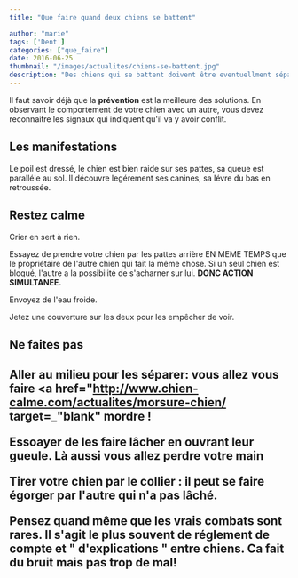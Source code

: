 ```yaml
---
title: "Que faire quand deux chiens se battent"

author: "marie"
tags: ['Dent']
categories: ["que_faire"]
date: 2016-06-25
thumbnail: "/images/actualites/chiens-se-battent.jpg"
description: "Des chiens qui se battent doivent être eventuellment séparés. Ce n'est pas facile"
---
```


Il faut savoir déjà que la <b>prévention</b> est la meilleure des solutions.
En observant le comportement de votre chien avec un autre, vous devez reconnaitre les signaux qui indiquent qu'il va y avoir conflit.
## Les manifestations ##

Le poil est dressé, le chien est bien raide sur ses pattes, sa queue est paralléle au sol. Il découvre legérement ses canines, sa lévre du bas en retroussée.

## Restez calme ##
 Crier en sert à rien.

 Essayez de prendre votre chien par les pattes arrière EN MEME TEMPS que le propriétaire de l'autre chien qui fait la même chose. Si un seul chien est bloqué, l'autre a la possibilité de s'acharner sur lui.
 <b>DONC ACTION SIMULTANEE.</b>

 Envoyez de l'eau froide.

 Jetez une couverture sur les deux pour les empêcher de voir.

<h2> Ne faites pas <h2>


 Aller au milieu pour les <b>séparer</b>: vous allez vous faire <a href="http://www.chien-calme.com/actualites/morsure-chien/ target=_"blank" </a> mordre !


 Essoayer de les faire lâcher en ouvrant leur gueule. Là aussi vous allez perdre votre main

 Tirer votre chien par le collier : il peut se faire égorger par l'autre qui n'a pas lâché.


 Pensez quand même que les vrais combats sont rares. Il s'agit le plus souvent de réglement de compte et " d'explications " entre chiens. Ca fait du bruit mais pas trop de mal!
